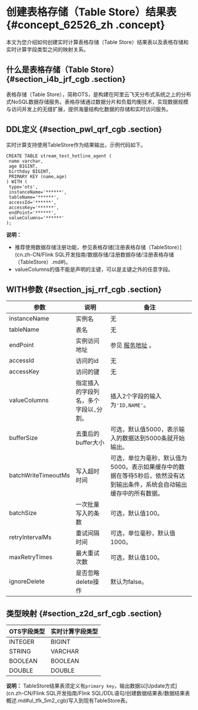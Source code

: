# 创建表格存储（Table Store）结果表 {#concept_62526_zh .concept}

本文为您介绍如何创建实时计算表格存储（Table Store）结果表以及表格存储和实时计算字段类型之间的映射关系。

## 什么是表格存储（Table Store） {#section_i4b_jrf_cgb .section}

表格存储（Table Store），简称OTS，是构建在阿里云飞天分布式系统之上的分布式NoSQL数据存储服务。表格存储通过数据分片和负载均衡技术，实现数据规模与访问并发上的无缝扩展，提供海量结构化数据的存储和实时访问服务。

## DDL定义 {#section_pwl_qrf_cgb .section}

实时计算支持使用TableStore作为结果输出，示例代码如下。

```language-sql
CREATE TABLE stream_test_hotline_agent (
 name varchar,
 age BIGINT,
 birthday BIGINT,
 PRIMARY KEY (name,age)
) WITH (
 type='ots',
 instanceName='******',
 tableName='******',
 accessId='******',
 accessKey='******',
 endPoint='******',
 valueColumns='******'
);

```

**说明：** 

-   推荐使用数据存储注册功能，参见表格存储[注册表格存储（TableStore）](cn.zh-CN/Flink SQL开发指南/数据存储/注册数据存储/注册表格存储（TableStore）.md#)。
-   valueColumns的值不能是声明的主键，可以是主键之外的任意字段。

## WITH参数 {#section_jsj_rrf_cgb .section}

|参数|说明|备注|
|--|--|--|
|instanceName|实例名|无|
|tableName|表名|无|
|endPoint|实例访问地址|参见 [服务地址](../../../../../cn.zh-CN/产品简介/名词解释/服务地址.md#) 。|
|accessId|访问的id|无|
|accessKey|访问的键|无|
|valueColumns|指定插入的字段列名，多个字段以`,`分割。|插入2个字段的输入为`'ID,NAME'`。|
|bufferSize|去重后的buffer大小|可选，默认值5000，表示输入的数据达到5000条就开始输出。|
|batchWriteTimeoutMs|写入超时时间|可选，单位为毫秒，默认值为5000。表示如果缓存中的数据在等待5秒后，依然没有达到输出条件，系统会自动输出缓存中的所有数据。|
|batchSize|一次批量写入的条数|可选，默认值100。|
|retryIntervalMs|重试间隔时间|可选，单位毫秒，默认值1000。|
|maxRetryTimes|最大重试次数|可选，默认值100。|
|ignoreDelete|是否忽略delete操作|默认为false。|

## 类型映射 {#section_z2d_srf_cgb .section}

|OTS字段类型|实时计算字段类型|
|-------|--------|
|INTEGER|BIGINT|
|STRING|VARCHAR|
|BOOLEAN|BOOLEAN|
|DOUBLE|DOUBLE|

**说明：** TableStore结果表须定义有`primary key`，输出数据以[Update方式](cn.zh-CN/Flink SQL开发指南/Flink SQL/DDL语句/创建数据结果表/数据结果表概述.md#ul_tfk_5m2_cgb)写入到现有TableStore表。

